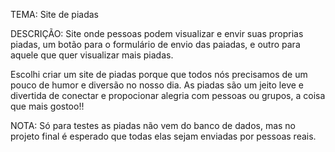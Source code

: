 TEMA: Site de piadas

DESCRIÇÃO: Site onde pessoas podem visualizar e envir suas proprias piadas, um botão para o formulário de envio das paiadas, e outro para aquele que quer visualizar mais piadas.

Escolhi criar um site de piadas porque que todos nós precisamos de um pouco de humor e diversão no nosso dia. As piadas são um jeito leve e divertida de conectar e propocionar alegria com pessoas ou grupos, a coisa que mais gostoo!! 

NOTA: Só para testes as piadas não vem do banco de dados, mas no projeto final é esperado que todas elas sejam enviadas por pessoas reais.
